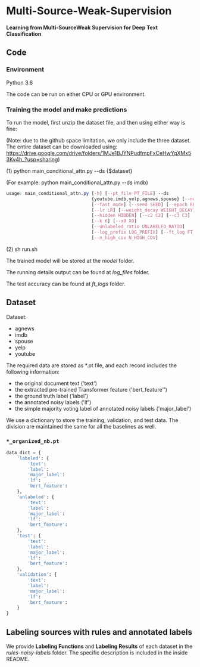 # Multi-Source-Weak-Supervision

**Learning from Multi-SourceWeak Supervision for Deep Text Classification**

## Code

### Environment
Python 3.6

The code can be run on either CPU or GPU environment.

### Training the model and make predictions
To run the model, first unzip the dataset file, and then using either way is fine:

(Note: due to the github space limitation, we only include the three dataset. 
The entire dataset can be downloaded using: https://drive.google.com/drive/folders/1MJe1BJYNPudfmpFxCeHwYqXMx53Kv4h_?usp=sharing)

(1) python main_conditional_attn.py --ds {$dataset}

(For example: python main_conditional_attn.py --ds imdb)

```css
usage: main_conditional_attn.py [-h] [--pt_file PT_FILE] --ds
                                {youtube,imdb,yelp,agnews,spouse} [--no_cuda]
                                [--fast_mode] [--seed SEED] [--epoch EPOCH]
                                [--lr LR] [--weight_decay WEIGHT_DECAY]
                                [--hidden HIDDEN] [--c2 C2] [--c3 C3]
                                [--k K] [--x0 X0]
                                [--unlabeled_ratio UNLABELED_RATIO]
                                [--log_prefix LOG_PREFIX] [--ft_log FT_LOG]
                                [--n_high_cov N_HIGH_COV]
```

(2) sh run.sh

The trained model will be stored at the *model* folder. 

The running details output can be found at *log_files* folder.

The test accuracy can be found at *ft_logs* folder.

## Dataset
Dataset:
- agnews
- imdb
- spouse
- yelp
- youtube

The required data are stored as *.pt file, and each record includes the following information:
   - the original document text ('text')
   - the extracted pre-trained Transformer feature ('bert_feature'')
   - the ground truth label ('label')
   - the annotated noisy labels ('lf')
   - the simple majority voting label of annotated noisy labels ('major_label')

We use a dictionary to store the training, validation, and test data.
The division are maintained the same for all the baselines as well.

### `*_organized_nb.pt`

```python
data_dict = {
    'labeled': {
        'text':
        'label': 
        'major_label': 
        'lf': 
        'bert_feature': 
    },
    'unlabeled': {
        'text': 
        'label': 
        'major_label': 
        'lf': 
        'bert_feature': 
    },
    'test': {
        'text': 
        'label': 
        'major_label':
        'lf': 
        'bert_feature':
    },
    'validation': {
        'text': 
        'label': 
        'major_label': 
        'lf': 
        'bert_feature':
    }
}
```

## Labeling sources with rules and annotated labels

We provide **Labeling Functions** and **Labeling Results** of each dataset in the *rules-noisy-labels* folder.
The specific description is included in the inside README.

 
